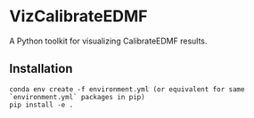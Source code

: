 # VizCalibrateEDMF

A Python toolkit for visualizing CalibrateEDMF results.

## Installation
    conda env create -f environment.yml (or equivalent for same `environment.yml` packages in pip)
    pip install -e .

